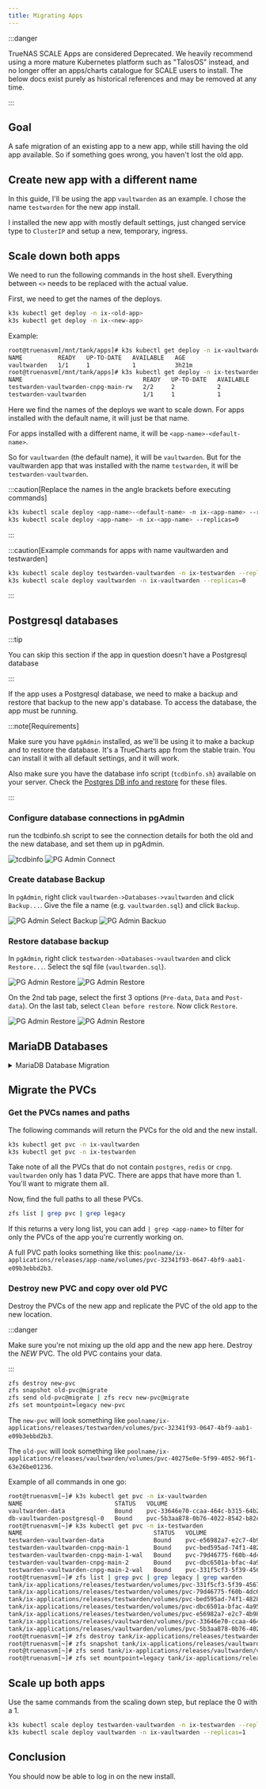 ```yaml
---
title: Migrating Apps
---
```


:::danger

TrueNAS SCALE Apps are considered Deprecated. We heavily recommend using a more mature Kubernetes platform such as "TalosOS" instead, and no longer offer an apps/charts catalogue for SCALE users to install. The below docs exist purely as historical references and may be removed at any time.

:::

## Goal

A safe migration of an existing app to a new app, while still having the old app available. So if something goes wrong, you haven't lost the old app.

## Create new app with a different name

In this guide, I'll be using the app `vaultwarden` as an example. I chose the name `testwarden` for the new app install.

I installed the new app with mostly default settings, just changed service type to `ClusterIP` and setup a new, temporary, ingress.

## Scale down both apps

We need to run the following commands in the host shell. Everything between `<>` needs to be replaced with the actual value.

First, we need to get the names of the deploys.

```bash
k3s kubectl get deploy -n ix-<old-app>
k3s kubectl get deploy -n ix-<new-app>
```

Example:

```bash
root@truenasvm[/mnt/tank/apps]# k3s kubectl get deploy -n ix-vaultwarden
NAME          READY   UP-TO-DATE   AVAILABLE   AGE
vaultwarden   1/1     1            1           3h21m
root@truenasvm[/mnt/tank/apps]# k3s kubectl get deploy -n ix-testwarden
NAME                                  READY   UP-TO-DATE   AVAILABLE   AGE
testwarden-vaultwarden-cnpg-main-rw   2/2     2            2           3h12m
testwarden-vaultwarden                1/1     1            1           3h12m
```

Here we find the names of the deploys we want to scale down. For apps installed with the default name, it will just be that name.

For apps installed with a different name, it will be `<app-name>-<default-name>`.

So for `vaultwarden` (the default name), it will be `vaultwarden`. But for the vaultwarden app that was installed with the name `testwarden`, it will be `testwarden-vaultwarden`.

:::caution[Replace the names in the angle brackets before executing commands]

```bash
k3s kubectl scale deploy <app-name>-<default-name> -n ix-<app-name> --replicas=0
k3s kubectl scale deploy <app-name> -n ix-<app-name> --replicas=0
```

:::

:::caution[Example commands for apps with name vaultwarden and testwarden]

```bash
k3s kubectl scale deploy testwarden-vaultwarden -n ix-testwarden --replicas=0
k3s kubectl scale deploy vaultwarden -n ix-vaultwarden --replicas=0
```

:::

## Postgresql databases

:::tip

You can skip this section if the app in question doesn't have a Postgresql database

:::

If the app uses a Postgresql database, we need to make a backup and restore that backup to the new app's database. To access the database, the app must be running.

:::note[Requirements]

Make sure you have `pgAdmin` installed, as we'll be using it to make a backup and to restore the database. It's a TrueCharts app from the stable train. You can install it with all default settings, and it will work.

Also make sure you have the database info script (`tcdbinfo.sh`) available on your server. Check the [Postgres DB info and restore](/deprecated/scale/guides/sql-export) for these files.

:::

### Configure database connections in pgAdmin

run the tcdbinfo.sh script to see the connection details for both the old and the new database, and set them up in pgAdmin.

![tcdbinfo](./img/tcdbinfo.png)
![PG Admin Connect](./img/pgadminconnect.png)

### Create database Backup

In `pgAdmin`, right click `vaultwarden->Databases->vaultwarden` and click `Backup...`. Give the file a name (e.g. `vaultwarden.sql`) and click `Backup`.

![PG Admin Select Backup](./img/pgadminbackupselect.png)
![PG Admin Backuo](./img/pgadminbackup.png)

### Restore database backup

In `pgAdmin`, right click `testwarden->Databases->vaultwarden` and click `Restore...`. Select the sql file (`vaultwarden.sql`).

![PG Admin Restore](./img/pgadminrestore.png)
![PG Admin Restore](./img/pgadminrestorepage1.png)

On the 2nd tab page, select the first 3 options (`Pre-data`, `Data` and `Post-data`). On the last tab, select `Clean before restore`. Now click `Restore`.

![PG Admin Restore](./img/pgadminrestorepage2.png)
![PG Admin Restore](./img/pgadminrestorepage3.png)

## MariaDB Databases

<details>
  <summary>MariaDB Database Migration</summary>
  <div>
    <div>View MariaDB export and import instructions</div>
    <br/>
If the app uses a MariaDB database, we need to make a backup and restore that backup to the new app's database.

:::note[Requirements]

Make sure you have `adminer` installed, as we'll be using it to make a backup and to restore the database. It's a TrueCharts app from the stable train. You can install it with all default settings, and it will work.

:::

### Configure database connections in adminer

To get the MariaDB credentials from each install the easiest way (until a script does this) is logging into the main container shell and typing `env`, which pulls down the list of `environment variables` used by the container, including the `database credentials`.

![MariaDB](./img/MariaDBenv1.png)

Repeat the same for the "new" app

![MariaDB2](./img/MariaDBenv2.png)

### Create database Backup

Login to `adminer` using the 4 values highlighted in red above. For most users it'll be `appname-mariadb.ix-appname.svc.cluster.local:3306` or in this case `photoprism-mariadb.ix-photoprism.svc.cluster.local:3306`

![AdminerLogin](./img/Adminer-Login.png)

Click `Export`, choose a compression output (gzip) and press `export`

![AdminerExport](./img/Adminer-Export.png)

### Restore database backup

Now you login to `adminer` with the "new" app

![AdminerLogin2](./img/Adminer-Login2.png)

Click `Import`, then `Choose Files`, upload your backup and then click `Execute`

![AdminerImport](./img/Adminer-Import.png)

  </div>
</details>

## Migrate the PVCs

### Get the PVCs names and paths

The following commands will return the PVCs for the old and the new install.

```bash
k3s kubectl get pvc -n ix-vaultwarden
k3s kubectl get pvc -n ix-testwarden
```

Take note of all the PVCs that do not contain `postgres`, `redis` or `cnpg`. `vaultwarden` only has 1 data PVC. There are apps that have more than 1. You'll want to migrate them all.

Now, find the full paths to all these PVCs.

```bash
zfs list | grep pvc | grep legacy
```

If this returns a very long list, you can add `| grep <app-name>` to filter for only the PVCs of the app you're currently working on.

A full PVC path looks something like this: `poolname/ix-applications/releases/app-name/volumes/pvc-32341f93-0647-4bf9-aab1-e09b3ebbd2b3`.

### Destroy new PVC and copy over old PVC

Destroy the PVCs of the new app and replicate the PVC of the old app to the new location.

:::danger

Make sure you're not mixing up the old app and the new app here. Destroy the _NEW_ PVC. The old PVC contains your data.

:::

```bash
zfs destroy new-pvc
zfs snapshot old-pvc@migrate
zfs send old-pvc@migrate | zfs recv new-pvc@migrate
zfs set mountpoint=legacy new-pvc
```

The `new-pvc` will look something like `poolname/ix-applications/releases/testwarden/volumes/pvc-32341f93-0647-4bf9-aab1-e09b3ebbd2b3`.

The `old-pvc` will look something like `poolname/ix-applications/releases/vaultwarden/volumes/pvc-40275e0e-5f99-4052-96f1-63e26be01236`.

Example of all commands in one go:

```bash
root@truenasvm[~]# k3s kubectl get pvc -n ix-vaultwarden
NAME                          STATUS   VOLUME                                     CAPACITY   ACCESS MODES   STORAGECLASS                   AGE
vaultwarden-data              Bound    pvc-33646e70-ccaa-464c-b315-64b24fcd9e83   256Gi      RWO            ix-storage-class-vaultwarden   4h27m
db-vaultwarden-postgresql-0   Bound    pvc-5b3aa878-0b76-4022-8542-b82cd3fdcf71   999Gi      RWO            ix-storage-class-vaultwarden   4h27m
root@truenasvm[~]# k3s kubectl get pvc -n ix-testwarden
NAME                                     STATUS   VOLUME                                     CAPACITY   ACCESS MODES   STORAGECLASS                  AGE
testwarden-vaultwarden-data              Bound    pvc-e56982a7-e2c7-4b98-b875-5612d92506fd   256Gi      RWO            ix-storage-class-testwarden   4h18m
testwarden-vaultwarden-cnpg-main-1       Bound    pvc-bed595ad-74f1-4828-84c7-764693785630   256Gi      RWO            ix-storage-class-testwarden   4h18m
testwarden-vaultwarden-cnpg-main-1-wal   Bound    pvc-79d46775-f60b-4dc6-99a3-1a63d26cd171   256Gi      RWO            ix-storage-class-testwarden   4h18m
testwarden-vaultwarden-cnpg-main-2       Bound    pvc-dbc6501a-bfac-4a95-81a2-c05c5b28b5ff   256Gi      RWO            ix-storage-class-testwarden   4h18m
testwarden-vaultwarden-cnpg-main-2-wal   Bound    pvc-331f5cf3-5f39-4567-83f7-3700d4f582db   256Gi      RWO            ix-storage-class-testwarden   4h18m
root@truenasvm[~]# zfs list | grep pvc | grep legacy | grep warden
tank/ix-applications/releases/testwarden/volumes/pvc-331f5cf3-5f39-4567-83f7-3700d4f582db    1.10M  25.1G     1.10M  legacy
tank/ix-applications/releases/testwarden/volumes/pvc-79d46775-f60b-4dc6-99a3-1a63d26cd171    4.72M  25.1G     4.72M  legacy
tank/ix-applications/releases/testwarden/volumes/pvc-bed595ad-74f1-4828-84c7-764693785630    8.67M  25.1G     8.67M  legacy
tank/ix-applications/releases/testwarden/volumes/pvc-dbc6501a-bfac-4a95-81a2-c05c5b28b5ff    8.64M  25.1G     8.64M  legacy
tank/ix-applications/releases/testwarden/volumes/pvc-e56982a7-e2c7-4b98-b875-5612d92506fd     112K  25.1G      112K  legacy
tank/ix-applications/releases/vaultwarden/volumes/pvc-33646e70-ccaa-464c-b315-64b24fcd9e83    112K  25.1G      112K  legacy
tank/ix-applications/releases/vaultwarden/volumes/pvc-5b3aa878-0b76-4022-8542-b82cd3fdcf71   12.8M  25.1G     12.8M  legacy
root@truenasvm[~]# zfs destroy tank/ix-applications/releases/testwarden/volumes/pvc-e56982a7-e2c7-4b98-b875-5612d92506fd
root@truenasvm[~]# zfs snapshot tank/ix-applications/releases/vaultwarden/volumes/pvc-33646e70-ccaa-464c-b315-64b24fcd9e83@migrate
root@truenasvm[~]# zfs send tank/ix-applications/releases/vaultwarden/volumes/pvc-33646e70-ccaa-464c-b315-64b24fcd9e83@migrate | zfs recv tank/ix-applications/releases/testwarden/volumes/pvc-e56982a7-e2c7-4b98-b875-5612d92506fd@migrate
root@truenasvm[~]# zfs set mountpoint=legacy tank/ix-applications/releases/testwarden/volumes/pvc-e56982a7-e2c7-4b98-b875-5612d92506fd
```

## Scale up both apps

Use the same commands from the scaling down step, but replace the 0 with a 1.

```bash
k3s kubectl scale deploy testwarden-vaultwarden -n ix-testwarden --replicas=1
k3s kubectl scale deploy vaultwarden -n ix-vaultwarden --replicas=1
```

## Conclusion

You should now be able to log in on the new install.
